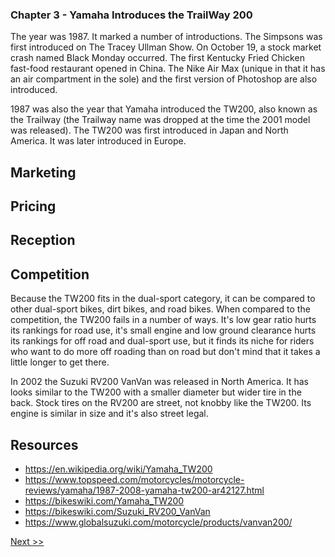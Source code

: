 ### Chapter 3 - Yamaha Introduces the TrailWay 200

The year was 1987. It marked a number of introductions. The Simpsons was first introduced on The Tracey Ullman Show. On October 19, a stock market crash named Black Monday occurred. The first Kentucky Fried Chicken fast-food restaurant opened in China. The Nike Air Max (unique in that it has an air compartment in the sole) and the first version of Photoshop are also introduced.

1987 was also the year that Yamaha introduced the TW200, also known as the Trailway (the Trailway name was dropped at the time the 2001 model was released). The TW200 was first introduced in Japan and North America. It was later introduced in Europe.

## Marketing
## Pricing
## Reception
## Competition

Because the TW200 fits in the dual-sport category, it can be compared to other dual-sport bikes, dirt bikes, and road bikes. When compared to the competition, the TW200 fails in a number of ways. It's low gear ratio hurts its rankings for road use, it's small engine and low ground clearance hurts its rankings for off road and dual-sport use, but it finds its niche for riders who want to do more off roading than on road but don't mind that it takes a little longer to get there.

In 2002 the Suzuki RV200 VanVan was released in North America. It has looks similar to the TW200 with a smaller diameter but wider tire in the back. Stock tires on the RV200 are street, not knobby like the TW200. Its engine is similar in size and it's also street legal.

## Resources

* https://en.wikipedia.org/wiki/Yamaha_TW200
* https://www.topspeed.com/motorcycles/motorcycle-reviews/yamaha/1987-2008-yamaha-tw200-ar42127.html
* https://bikeswiki.com/Yamaha_TW200
* https://bikeswiki.com/Suzuki_RV200_VanVan
* https://www.globalsuzuki.com/motorcycle/products/vanvan200/

[Next >>](050-chapter-04.md)
